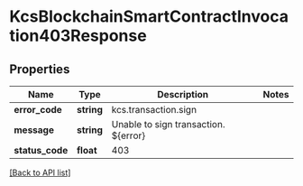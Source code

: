 # KcsBlockchainSmartContractInvocation403Response

## Properties

Name | Type | Description | Notes
------------ | ------------- | ------------- | -------------
**error_code** | **string** | kcs.transaction.sign |
**message** | **string** | Unable to sign transaction. ${error} |
**status_code** | **float** | 403 |

[[Back to API list]](../../README.md#api-endpoints)
